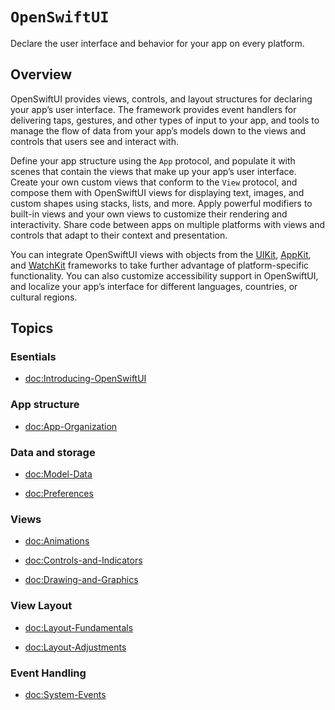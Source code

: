 # ``OpenSwiftUI``

Declare the user interface and behavior for your app on every platform.

## Overview

OpenSwiftUI provides views, controls, and layout structures for declaring your app’s user interface. The framework provides event handlers for delivering taps, gestures, and other types of input to your app, and tools to manage the flow of data from your app’s models down to the views and controls that users see and interact with.

Define your app structure using the ``App`` protocol, and populate it with scenes that contain the views that make up your app’s user interface. Create your own custom views that conform to the ``View`` protocol, and compose them with OpenSwiftUI views for displaying text, images, and custom shapes using stacks, lists, and more. Apply powerful modifiers to built-in views and your own views to customize their rendering and interactivity. Share code between apps on multiple platforms with views and controls that adapt to their context and presentation.

You can integrate OpenSwiftUI views with objects from the [UIKit](https://developer.apple.com/documentation/uikit), [AppKit](https://developer.apple.com/documentation/appkit), and [WatchKit](https://developer.apple.com/documentation/watchkit) frameworks to take further advantage of platform-specific functionality. You can also customize accessibility support in OpenSwiftUI, and localize your app’s interface for different languages, countries, or cultural regions.

## Topics

### Esentials

- <doc:Introducing-OpenSwiftUI>

### App structure

- <doc:App-Organization>

### Data and storage

- <doc:Model-Data>

- <doc:Preferences>

### Views

- <doc:Animations>

- <doc:Controls-and-Indicators>

- <doc:Drawing-and-Graphics>

### View Layout

- <doc:Layout-Fundamentals>

- <doc:Layout-Adjustments>

### Event Handling

- <doc:System-Events>

